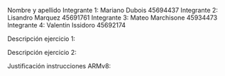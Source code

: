 Nombre y apellido
Integrante 1: Mariano Dubois 45694437
Integrante 2: Lisandro Marquez 45691761
Integrante 3: Mateo Marchisone 45934473
Integrante 4: Valentin Issidoro 45692174


Descripción ejercicio 1:


Descripción ejercicio 2:


Justificación instrucciones ARMv8:
